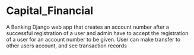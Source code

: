 # Capital_Financial
A Banking Django web app that creates an account number after a successful registration of a user and admin have to accept the registration of a user for an account number to be given. User can make transfer to other users account, and see transaction records
